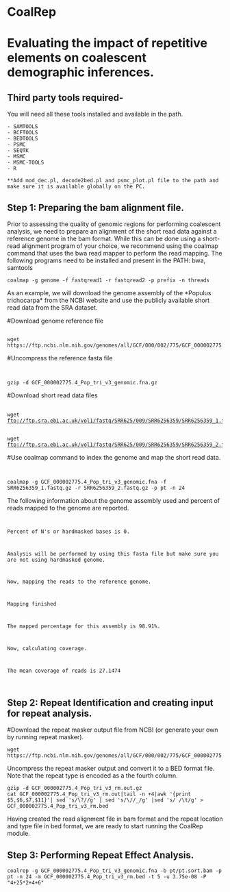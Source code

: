 # CoalRep
<h1> Evaluating the impact of repetitive elements on coalescent demographic inferences. </h1>

<h2> Third party tools required- </h2>
You will need all these tools installed and available in the path.
<pre><code>- SAMTOOLS
- BCFTOOLS
- BEDTOOLS
- PSMC
- SEQTK
- MSMC 
- MSMC-TOOLS
- R</pre></code>

<pre><code>**Add mod_dec.pl, decode2bed.pl and psmc_plot.pl file to the path and make sure it is available globally on the PC.</pre></code>
<h2>Step 1: Preparing the bam alignment file.</h2>
<p>Prior to assessing the quality of genomic regions for performing coalescent analysis, we need to prepare an alignment of the short read data against a reference genome in the bam format. While this can be done using a short-read alignment program of your choice, we recommend using the coalmap command that uses the bwa read mapper to perform the read mapping. The following programs need to be installed and present in the PATH: bwa, samtools</p>
<pre><code>coalmap -g genome -f fastqread1 -r fastqread2 -p prefix -n threads</code></pre>

<p>As an example, we will download the genome assembly of the *Populus trichocarpa* from the NCBI website and use the publicly available short read data from the SRA dataset.</p>
<p>#Download genome reference file<pre><code><br />wget https://ftp.ncbi.nlm.nih.gov/genomes/all/GCF/000/002/775/GCF_000002775.4_Pop_tri_v3/GCF_000002775.4_Pop_tri_v3_genomic.fna.gz </code></pre>
<p>#Uncompress the reference fasta file<pre><code><br />
gzip -d GCF_000002775.4_Pop_tri_v3_genomic.fna.gz</code></pre></p>

<p>#Download short read data files<pre> <code><br />wget <a href="ftp://ftp.sra.ebi.ac.uk/vol1/fastq/SRR625/009/SRR6256359/SRR6256359_1.fastq.gz">ftp://ftp.sra.ebi.ac.uk/vol1/fastq/SRR625/009/SRR6256359/SRR6256359_1.fastq.gz</a></code></pre></p>
<pre><code><br />wget <a href="ftp://ftp.sra.ebi.ac.uk/vol1/fastq/SRR625/009/SRR6256359/SRR6256359_2.fastq.gz">ftp://ftp.sra.ebi.ac.uk/vol1/fastq/SRR625/009/SRR6256359/SRR6256359_2.fastq.gz</a></code></pre></p>
<p>#Use coalmap command to index the genome and map the short read data.<pre>
<code><br />
coalmap -g GCF_000002775.4_Pop_tri_v3_genomic.fna -f SRR6256359_1.fastq.gz -r SRR6256359_2.fastq.gz -p pt -n 24
</code></pre></p>

The following information about the genome assembly used and percent of reads mapped to the genome are reported.
<code>
<p>Percent of N's or hardmasked bases is 0.</p>
<p>Analysis will be performed by using this fasta file but make sure you are not using hardmasked genome.<p>
<p>Now, mapping the reads to the reference genome.</p>
<p>Mapping finished</p>
<p>The mapped percentage for this assembly is 98.91%.</p>
<p>Now, calculating coverage.</p>
<p>The mean coverage of reads is 27.1474</p>
</code>
<h2>Step 2: Repeat Identification and creating input for repeat analysis. </h2>

#Download the repeat masker output file from NCBI (or generate your own by running repeat masker).

<pre><code>wget https://ftp.ncbi.nlm.nih.gov/genomes/all/GCF/000/002/775/GCF_000002775.4_Pop_tri_v3/GCF_000002775.4_Pop_tri_v3_rm.out.gz</code></pre>
Uncompress the repeat masker output and convert it to a BED format file. Note that the repeat type is encoded as a the fourth column.
<pre><code>gzip -d GCF_000002775.4_Pop_tri_v3_rm.out.gz
cat GCF_000002775.4_Pop_tri_v3_rm.out|tail -n +4|awk '{print $5,$6,$7,$11}'| sed 's/\?//g' | sed 's/\//_/g' |sed 's/ /\t/g' > GCF_000002775.4_Pop_tri_v3_rm.bed
</code></pre>

Having created the read alignment file in bam format and the repeat location and type file in bed format, we are ready to start running the CoalRep module.

<h2>Step 3: Performing Repeat Effect Analysis. </h2>

<pre><code>coalrep -g GCF_000002775.4_Pop_tri_v3_genomic.fna -b pt/pt.sort.bam -p pt -n 24 -m GCF_000002775.4_Pop_tri_v3_rm.bed -t 5 -u 3.75e-08 -P "4+25*2+4+6"</code></pre>
